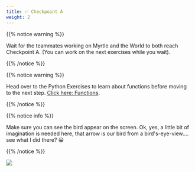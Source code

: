```yaml
---
title: ✅ Checkpoint A
weight: 2
---
```


{{% notice warning %}}

Wait for the teammates working on Myrtle and the World to both reach Checkpoint A. (You can work on the next exercises while you wait).

{{% /notice %}}

{{% notice warning %}}

Head over to the Python Exercises to learn about functions before moving to the next step. [Click here: Functions](../../exercises/functions).

{{% /notice %}}

{{% notice info %}}

Make sure you can see the bird appear on the screen. Ok, yes, a little bit of imagination is needed here, that arrow is our bird from a bird's-eye-view.... see what I did there? 😀

{{% /notice %}}

![](../../images/checkpoint1.gif)
